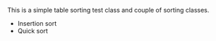 This is a simple table sorting test class and couple of sorting classes. 
  * Insertion sort
  * Quick sort
